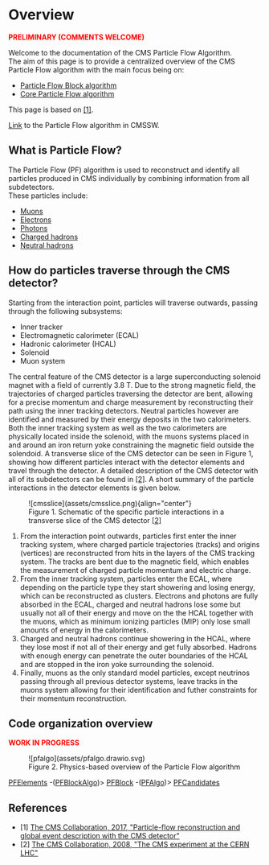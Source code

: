 # Overview
<span style="color:red">**PRELIMINARY (COMMENTS WELCOME)**</span>

Welcome to the documentation of the CMS Particle Flow Algorithm. <br> 
The aim of this page is to provide a centralized overview of the CMS Particle Flow algorithm with the main focus being on:

* [Particle Flow Block algorithm](pfblock.md)
* [Core Particle Flow algorithm](corepf.md)


This page is based on <a href="https://arxiv.org/pdf/1706.04965.pdf" target="_blank" rel="noopener">[1]</a>.

<a href="https://github.com/cms-sw/cmssw/tree/master/RecoParticleFlow/PFProducer/src" target="_blank" rel="noopener">Link</a> to the Particle Flow algorithm in CMSSW.

## What is Particle Flow?

The Particle Flow (PF) algorithm is used to reconstruct and identify all particles produced in CMS individually by combining information from all subdetectors.
<br>
These particles include:<br>

* [Muons](corepf.md#muons)
* [Electrons](corepf.md#electrons)
* [Photons](corepf.md#photons)
* [Charged hadrons](corepf.md#charged-hadrons)
* [Neutral hadrons](corepf.md#neutral-hadrons)

## How do particles traverse through the CMS detector?

Starting from the interaction point, particles will traverse outwards, passing through the following subsystems:

* Inner tracker
* Electromagnetic calorimeter (ECAL)
* Hadronic calorimeter (HCAL)
* Solenoid
* Muon system

The central feature of the  CMS detector is a large superconducting solenoid magnet with a field of currently 3.8 T. Due to the strong magnetic field, the trajectories of charged particles traversing the detector are bent, allowing for a precise momentum and charge measurement by reconstructing their path using the inner tracking detectors. Neutral particles however are identified and measured by their energy deposits in the two calorimeters. Both the inner tracking system as well as the two calorimeters are physically located inside the solenoid, with the muons systems placed in and around an iron return yoke constraining the magnetic field outside the solendoid. A transverse slice of the CMS detector can be seen in Figure 1, showing how different particles interact with the detector elements and travel through the detector. A detailed description of the CMS detector with all of its subdetectors can be found in <a href="https://iopscience.iop.org/article/10.1088/1748-0221/3/08/S08004/pdf" target="_blank" rel="noopener">[2]</a>. A short summary of the particle interactions in the detector elements is given below. 

<figure markdown>
  ![cmsslice](assets/cmsslice.png){align="center"}
  <figcaption>Figure 1. Schematic of the specific particle interactions in a transverse slice of the CMS detector <a href="https://iopscience.iop.org/article/10.1088/1748-0221/3/08/S08004/pdf" target="_blank" rel="noopener">[2]</a> </figcaption> 
 </figure>

1. From the interaction point outwards, particles first enter the inner tracking system, where charged particle trajectories (tracks) and origins (vertices) are reconstructed from hits in the layers of the CMS tracking system. The tracks are bent due to the magnetic field, which enables the measurement of charged particle momentum and electric charge.
2. From the inner tracking system, particles enter the ECAL, where depending on the particle type they start showering and losing energy, which can be reconstructed as clusters. Electrons and photons are fully absorbed in the ECAL, charged and neutral hadrons lose some but usually not all of their energy and move on the the HCAL together with the muons, which as minimum ionizing particles (MIP) only lose small amounts of energy in the calorimeters.
3. Charged and neutral hadrons continue showering in the HCAL, where they lose most if not all of their energy and get fully absorbed. Hadrons with enough energy can penetrate the outer boundaries of the HCAL and are stopped in the iron yoke surrounding the solenoid.
4. Finally, muons as the only standard model particles, except neutrinos passing through all previous detector systems, leave tracks in the muons system allowing for their identification and futher constraints for their momentum reconstruction.

## Code organization overview
<span style="color:red">**WORK IN PROGRESS**</span>

<figure markdown>
 ![pfalgo](assets/pfalgo.drawio.svg)
 <figcaption>Figure 2. Physics-based overview of the Particle Flow algorithm </figcaption> 
 </figure>

[PFElements](pfblock.md/#What-are-PF-elements) -(<a href="https://github.com/cms-sw/cmssw/blob/master/RecoParticleFlow/PFProducer/src/PFBlockAlgo.cc" target="_blank" rel="noopener">PFBlockAlgo</a>)> [PFBlock](pfblock.md/#overview-of-the-pfblock-algorithm) -(<a href="https://github.com/cms-sw/cmssw/blob/master/RecoParticleFlow/PFProducer/src/PFAlgo.cc" target="_blank" rel="noopener">PFAlgo</a>)> [PFCandidates](corepf.md/#identification-and-reconstruction-of-pf-candidates)

References
-----

- [1]  [The CMS Collaboration, 2017, "Particle-flow reconstruction and global event description with the CMS detector"][PF]
- [2]  [The CMS Collaboration, 2008, "The CMS experiment at the CERN LHC"][CMS]

[PF]: https://arxiv.org/pdf/1706.04965.pdf
[CMS]: https://iopscience.iop.org/article/10.1088/1748-0221/3/08/S08004/pdf
